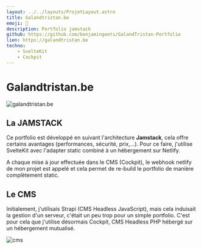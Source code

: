 ```yaml
---
layout: ../../layouts/ProjetLayout.astro
title: Galandtristan.be
emoji: 📘
description: Portfolio jamstack
github: https://github.com/benjamingeets/GalandTristan-Portfolio
lien: https://galandtristan.be
techno:
    - SvelteKit
    - Cockpit
---
```

# Galandtristan.be

![galandtristan.be](/img/galandtristan.webp)

## La JAMSTACK

Ce portfolio est développé en suivant l'architecture **Jamstack**, cela offre certains avantages (performances, sécurité, prix,...). Pour ce faire, j'utilise SvelteKit avec l'adapter static combiné à un hébergement sur Netlify.

A chaque mise à jour effectuée dans le CMS (Cockpit), le webhook netlify de mon projet est appelé et cela permet de re-build le portfolio de manière complètement static.

## Le CMS

Initialement, j'utilisais Strapi (CMS Headless JavaScript), mais cela induisait la gestion d'un serveur, c'était un peu trop pour un simple portfolio. C'est pour cela que j'utilise désormais Cockpit, CMS Headless PHP hébergé sur un hébergement mutualisé. 

![cms](/img/cms_gt.webp)